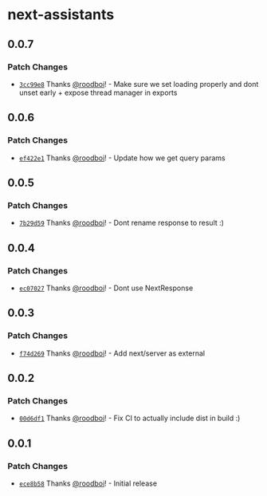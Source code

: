 # next-assistants

## 0.0.7

### Patch Changes

- [`3cc99e8`](https://github.com/hack-dance/assistants/commit/3cc99e86196a4aee071e549caa4c552e6eb3f060) Thanks [@roodboi](https://github.com/roodboi)! - Make sure we set loading properly and dont unset early + expose thread manager in exports

## 0.0.6

### Patch Changes

- [`ef422e1`](https://github.com/hack-dance/assistants/commit/ef422e1b68c8d5fa7349eaaa800877d305d4d089) Thanks [@roodboi](https://github.com/roodboi)! - Update how we get query params

## 0.0.5

### Patch Changes

- [`7b29d59`](https://github.com/hack-dance/assistants/commit/7b29d59bb8c4ce727b3256c96225bc08426fe038) Thanks [@roodboi](https://github.com/roodboi)! - Dont rename response to result :)

## 0.0.4

### Patch Changes

- [`ec07027`](https://github.com/hack-dance/assistants/commit/ec07027d7059590cf5cb1910abbcb41fd7a549d3) Thanks [@roodboi](https://github.com/roodboi)! - Dont use NextResponse

## 0.0.3

### Patch Changes

- [`f74d269`](https://github.com/hack-dance/assistants/commit/f74d2692ff2db0f327ca709f74e6b6b48f0b3b46) Thanks [@roodboi](https://github.com/roodboi)! - Add next/server as external

## 0.0.2

### Patch Changes

- [`00d6df1`](https://github.com/hack-dance/assistants/commit/00d6df1a7581e2c58de1904292c4afca6613068c) Thanks [@roodboi](https://github.com/roodboi)! - Fix CI to actually include dist in build :)

## 0.0.1

### Patch Changes

- [`ece8b58`](https://github.com/hack-dance/assistants/commit/ece8b5896c44d9213ccefe484d813a6be1baaedc) Thanks [@roodboi](https://github.com/roodboi)! - Initial release
